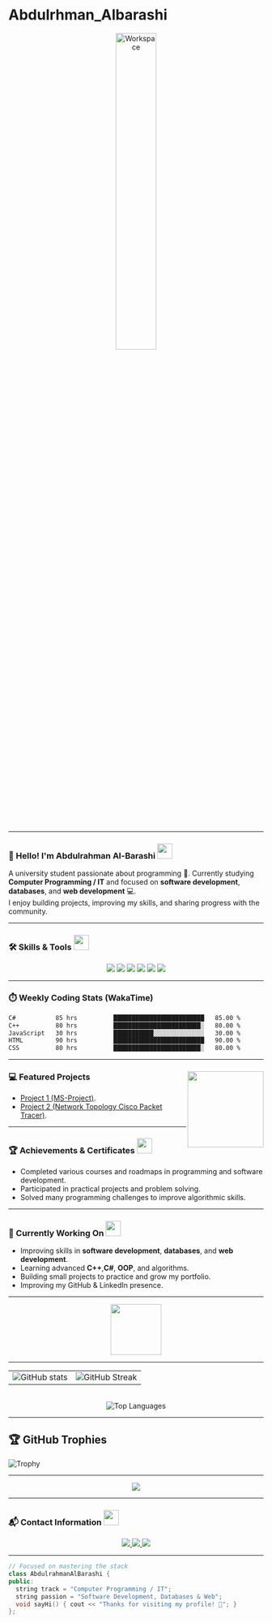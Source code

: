 # Abdulrhman_Albarashi
<div align="center" width="100%">

<img src="https://github.com/SP-XD/SP-XD/blob/main/images/dev-working_rounded.gif?raw=true" alt="Workspace" width="40%"/><br>

</div>

<hr>

### 👋 Hello! I'm **Abdulrahman Al-Barashi** <img src="https://media.giphy.com/media/WUlplcMpOCEmTGBtBW/giphy.gif" width="30">
A university student passionate about programming 🚀. Currently studying **Computer Programming / IT** and focused on **software development**, **databases**, and **web development** 💻.  
I enjoy building projects, improving my skills, and sharing progress with the community.

---


### 🛠️ Skills & Tools <img src="https://media.giphy.com/media/3o7TKPdUkkbCAVqW4w/giphy.gif" width="30">

<div align="center">
  <img src="https://img.shields.io/badge/C%23-239120?style=for-the-badge&logo=c-sharp&logoColor=white" />
  <img src="https://img.shields.io/badge/C%2B%2B-00599C?style=for-the-badge&logo=c%2B%2B&logoColor=white" />
  <img src="https://img.shields.io/badge/JavaScript-F7DF1E?style=for-the-badge&logo=javascript&logoColor=black" />
  <img src="https://img.shields.io/badge/HTML5-E34F26?style=for-the-badge&logo=html5&logoColor=white" />
  <img src="https://img.shields.io/badge/CSS3-1572B6?style=for-the-badge&logo=css3&logoColor=white" />
  <img src="https://img.shields.io/badge/Visual%20Studio-5C2D91?style=for-the-badge&logo=visual-studio&logoColor=white" />
</div>

---

### ⏱️ Weekly Coding Stats (WakaTime)
<!--START_SECTION:waka-->

```txt
C#           85 hrs          █████████████████████████   85.00 %
C++          80 hrs          ████████████████████████░   80.00 %
JavaScript   30 hrs          ███████████░░░░░░░░░░░░░░   30.00 %
HTML         90 hrs          █████████████████████████   90.00 %
CSS          80 hrs          ████████████████████████░   80.00 %
```

<!--END_SECTION:waka-->
---

### 💻 Featured Projects <img align="right" src="https://media.giphy.com/media/qgQUggAC3Pfv687qPC/giphy.gif" width="150" />
- [Project 1 (MS-Project)](https://github.com/abdulrhmanalbrashi/MS-Project).
- [Project 2 (Network Topology Cisco Packet Tracer)](https://github.com/abdulrhmanalbrashi/PacketTracer-Networks).



> 

---

### 🏆 Achievements & Certificates <img src="https://media.giphy.com/media/26FPnsRww5Zm4/giphy.gif" width="30">
- Completed various courses and roadmaps in programming and software development.
- Participated in practical projects and problem solving.
- Solved many programming challenges to improve algorithmic skills.

---

### 🎯 Currently Working On <img src="https://media.giphy.com/media/xT8qBepJQzUjXpeWU8/giphy.gif" width="30">
- Improving skills in **software development**, **databases**, and **web development**.
- Learning advanced **C++**,**C#**, **OOP**, and algorithms.
- Building small projects to practice and grow my portfolio.
- Improving my GitHub & LinkedIn presence.

---

<div align="center">
  <img src="https://github.com/SP-XD/SP-XD/blob/main/images/Developer.gif" width="100" />
</div>

---

<div align="center"> 
  <table> 
    <tr> 
      <td> 
        <img src="https://github-readme-stats.vercel.app/api?username=abdulrhmanalbrashi&show_icons=true&theme=tokyonight&hide_border=false&count_private=true&v=1" alt="GitHub stats" /> 
      </td> 
      <td> 
        <img src="https://github-readme-streak-stats.herokuapp.com/?user=abdulrhmanalbrashi&theme=tokyonight&hide_border=false&v=1" alt="GitHub Streak" /> 
      </td> 
    </tr> 
  </table> 
  <br> 
  <img src="https://github-readme-stats.vercel.app/api/top-langs/?username=abdulrhmanalbrashi&layout=compact&theme=tokyonight&hide_border=false&v=1" alt="Top Languages" /> 
</div>

---

## 🏆 GitHub Trophies
![Trophy](https://https://github.com/abdulrhmanalbrashi?tab=repositories)

---

<p align="center">
  <img src="https://img.shields.io/github/followers/abdulrhmanalbrashi?label=Followers&style=for-the-badge&logo=github&color=1f6feb" />
</p>

---

### 📬 Contact Information <img src="https://media.giphy.com/media/jqNPzdTTxQfOgOqpO4/giphy.gif" width="30">
<div align="center">
  <a href="https://www.linkedin.com/in/abdulrahman-al-barashi/">
    <img src="https://img.shields.io/badge/LinkedIn-0A66C2?style=for-the-badge&logo=linkedin&logoColor=white" />
  </a>
  <a href="mailto:PLACEHOLDER_EMAIL">
    <img src="https://img.shields.io/badge/Gmail-D14836?style=for-the-badge&logo=gmail&logoColor=white" />
  </a>
  <a href="https://wa.me/PLACEHOLDER_PHONE">
    <img src="https://img.shields.io/badge/WhatsApp-25D366?style=for-the-badge&logo=whatsapp&logoColor=white" />
  </a>
</div>

---

```cpp
// Focused on mastering the stack
class AbdulrahmanAlBarashi {
public:
  string track = "Computer Programming / IT";
  string passion = "Software Development, Databases & Web";
  void sayHi() { cout << "Thanks for visiting my profile! 🚀"; }
};

